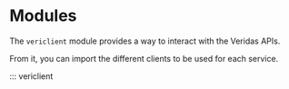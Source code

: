 # Modules

The `vericlient` module provides a way to interact with the Veridas APIs.

From it, you can import the different clients to be used for each service.

::: vericlient
